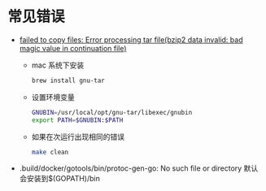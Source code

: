 <!--
 * @Date: 2020-04-28 14:50:24
 * @Author: Ewkoll
 * @Email: ideath@operatorworld.com
 * @Description: 常见错误信息。
 * @FilePath: /fabric/shell/doc/readme.md
 * @LastEditTime: 2020-04-28 16:25:03
 -->

# 常见错误

* [failed to copy files: Error processing tar file(bzip2 data invalid: bad magic value in continuation file)](https://jira.hyperledger.org/browse/FAB-15665)

  * mac 系统下安装

    ``` bash
    brew install gnu-tar
    ```

  * 设置环境变量

    ``` bash
    GNUBIN=/usr/local/opt/gnu-tar/libexec/gnubin
    export PATH=$GNUBIN:$PATH
    ```

  * 如果在次运行出现相同的错误

    ``` bash
    make clean
    ```

* .build/docker/gotools/bin/protoc-gen-go: No such file or directory 默认会安装到$(GOPATH)/bin
